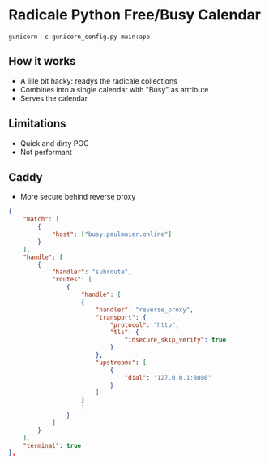 # Radicale Python Free/Busy Calendar

`gunicorn -c gunicorn_config.py main:app`

## How it works

- A liile bit hacky: readys the radicale collections
- Combines into a single calendar with "Busy" as attribute
- Serves the calendar

## Limitations

- Quick and dirty POC
- Not performant

## Caddy

- More secure behind reverse proxy

```json
{
    "match": [
        {
            "host": ["busy.paulmaier.online"]
        }
    ],
    "handle": [
        {
            "handler": "subroute",
            "routes": [
                {
                    "handle": [
                    {
                        "handler": "reverse_proxy",
                        "transport": {
                            "protocol": "http",
                            "tls": {
                                "insecure_skip_verify": true
                            }
                        },
                        "upstreams": [
                            {
                                "dial": "127.0.0.1:8080"
                            }
                        ]
                    }
                    ]
                }
            ]
        }
    ],
    "terminal": true
},
```
